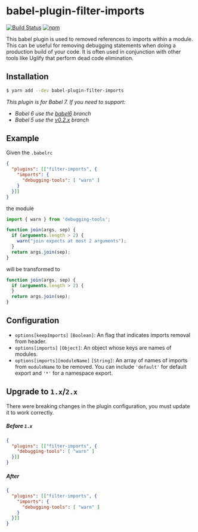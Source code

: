# babel-plugin-filter-imports

[![Build Status](https://travis-ci.org/ember-cli/babel-plugin-filter-imports.svg?branch=master)](https://travis-ci.org/ember-cli/babel-plugin-filter-imports)
[![npm](https://img.shields.io/npm/v/babel-plugin-filter-imports.svg?style=flat)](https://www.npmjs.com/package/babel-plugin-filter-imports)

This babel plugin is used to removed references to imports within a module. This can be useful for removing debugging statements when doing a production build of your code. It is often used in conjunction with other tools like Uglify that perform dead code elimination.

## Installation

```sh
$ yarn add --dev babel-plugin-filter-imports
```

*This plugin is for Babel 7. If you need to support:*
- *Babel 6 use the [babel6](https://github.com/ember-cli/babel-plugin-filter-imports/tree/babel6) branch*
- *Babel 5 use the [v0.2.x](https://github.com/ember-cli/babel-plugin-filter-imports/tree/v0.2.x) branch*


## Example

Given the `.babelrc`

```json
{
  "plugins": [["filter-imports", {
    "imports": {
      "debugging-tools": [ "warn" ]
    }
  }]]
}
```

the module

```js
import { warn } from 'debugging-tools';

function join(args, sep) {
  if (arguments.length > 2) {
    warn("join expects at most 2 arguments");
  }
  return args.join(sep);
}
```

will be transformed to

```js
function join(args, sep) {
  if (arguments.length > 2) {
  }
  return args.join(sep);
}
```

## Configuration

- `options[keepImports]` `[Boolean]`: An flag that indicates imports removal from header.
- `options[imports]` `[Object]`: An object whose keys are names of modules.
- `options[imports][moduleName]` `[String]`: An array of names of imports from `moduleName` to be removed. You can include `'default'` for default export and `'*'` for a namespace export.

## Upgrade to `1.x`/`2.x`

There were breaking changes in the plugin configuration, you must update it to work correctly.

##### Before `1.x`

```json
{
  "plugins": [["filter-imports", {
    "debugging-tools": [ "warn" ]
  }]]
}
```

##### After

```json
{
  "plugins": [["filter-imports", {
    "imports": {
      "debugging-tools": [ "warn" ]
    }
  }]]
}
```
